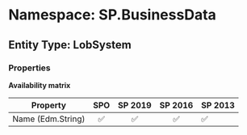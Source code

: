 # Namespace: SP.BusinessData

## Entity Type: LobSystem

### Properties

**Availability matrix**

Property | SPO | SP 2019 | SP 2016 | SP 2013
----------|:---:|:-------:|:-------:|:-------
Name (Edm.String) | ✅ | ✅ | ✅ | ✅


